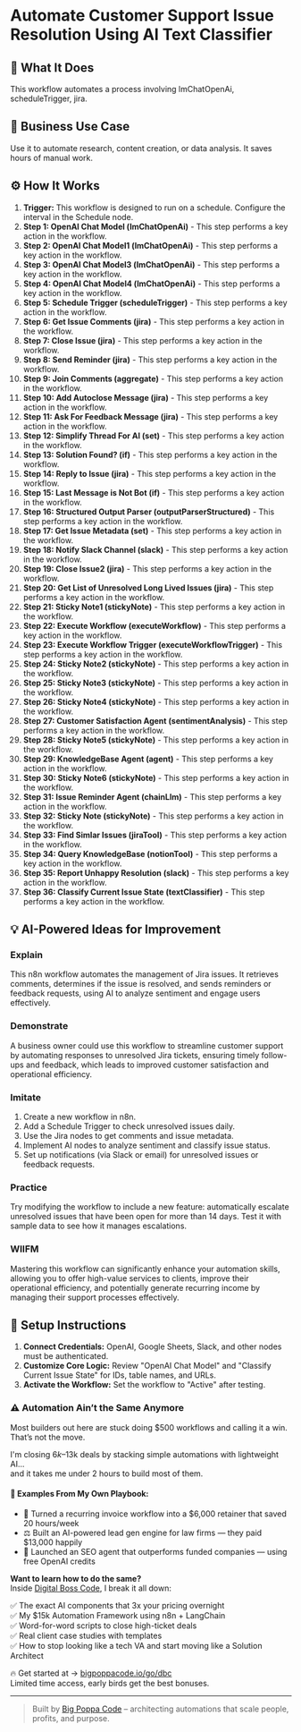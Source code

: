 # Automate Customer Support Issue Resolution Using AI Text Classifier

## 🚀 What It Does
This workflow automates a process involving lmChatOpenAi, scheduleTrigger, jira.

## 💼 Business Use Case
Use it to automate research, content creation, or data analysis. It saves hours of manual work.

## ⚙️ How It Works
1.  **Trigger:** This workflow is designed to run on a schedule. Configure the interval in the Schedule node.
2. **Step 1: OpenAI Chat Model (lmChatOpenAi)** - This step performs a key action in the workflow.
3. **Step 2: OpenAI Chat Model1 (lmChatOpenAi)** - This step performs a key action in the workflow.
4. **Step 3: OpenAI Chat Model3 (lmChatOpenAi)** - This step performs a key action in the workflow.
5. **Step 4: OpenAI Chat Model4 (lmChatOpenAi)** - This step performs a key action in the workflow.
6. **Step 5: Schedule Trigger (scheduleTrigger)** - This step performs a key action in the workflow.
7. **Step 6: Get Issue Comments (jira)** - This step performs a key action in the workflow.
8. **Step 7: Close Issue (jira)** - This step performs a key action in the workflow.
9. **Step 8: Send Reminder (jira)** - This step performs a key action in the workflow.
10. **Step 9: Join Comments (aggregate)** - This step performs a key action in the workflow.
11. **Step 10: Add Autoclose Message (jira)** - This step performs a key action in the workflow.
12. **Step 11: Ask For Feedback Message (jira)** - This step performs a key action in the workflow.
13. **Step 12: Simplify Thread For AI (set)** - This step performs a key action in the workflow.
14. **Step 13: Solution Found? (if)** - This step performs a key action in the workflow.
15. **Step 14: Reply to Issue (jira)** - This step performs a key action in the workflow.
16. **Step 15: Last Message is Not Bot (if)** - This step performs a key action in the workflow.
17. **Step 16: Structured Output Parser (outputParserStructured)** - This step performs a key action in the workflow.
18. **Step 17: Get Issue Metadata (set)** - This step performs a key action in the workflow.
19. **Step 18: Notify Slack Channel (slack)** - This step performs a key action in the workflow.
20. **Step 19: Close Issue2 (jira)** - This step performs a key action in the workflow.
21. **Step 20: Get List of Unresolved Long Lived Issues (jira)** - This step performs a key action in the workflow.
22. **Step 21: Sticky Note1 (stickyNote)** - This step performs a key action in the workflow.
23. **Step 22: Execute Workflow (executeWorkflow)** - This step performs a key action in the workflow.
24. **Step 23: Execute Workflow Trigger (executeWorkflowTrigger)** - This step performs a key action in the workflow.
25. **Step 24: Sticky Note2 (stickyNote)** - This step performs a key action in the workflow.
26. **Step 25: Sticky Note3 (stickyNote)** - This step performs a key action in the workflow.
27. **Step 26: Sticky Note4 (stickyNote)** - This step performs a key action in the workflow.
28. **Step 27: Customer Satisfaction Agent (sentimentAnalysis)** - This step performs a key action in the workflow.
29. **Step 28: Sticky Note5 (stickyNote)** - This step performs a key action in the workflow.
30. **Step 29: KnowledgeBase Agent (agent)** - This step performs a key action in the workflow.
31. **Step 30: Sticky Note6 (stickyNote)** - This step performs a key action in the workflow.
32. **Step 31: Issue Reminder Agent (chainLlm)** - This step performs a key action in the workflow.
33. **Step 32: Sticky Note (stickyNote)** - This step performs a key action in the workflow.
34. **Step 33: Find Simlar Issues (jiraTool)** - This step performs a key action in the workflow.
35. **Step 34: Query KnowledgeBase (notionTool)** - This step performs a key action in the workflow.
36. **Step 35: Report Unhappy Resolution (slack)** - This step performs a key action in the workflow.
37. **Step 36: Classify Current Issue State (textClassifier)** - This step performs a key action in the workflow.

## 💡 AI-Powered Ideas for Improvement
### Explain
This n8n workflow automates the management of Jira issues. It retrieves comments, determines if the issue is resolved, and sends reminders or feedback requests, using AI to analyze sentiment and engage users effectively.

### Demonstrate
A business owner could use this workflow to streamline customer support by automating responses to unresolved Jira tickets, ensuring timely follow-ups and feedback, which leads to improved customer satisfaction and operational efficiency.

### Imitate
1. Create a new workflow in n8n.
2. Add a Schedule Trigger to check unresolved issues daily.
3. Use the Jira nodes to get comments and issue metadata.
4. Implement AI nodes to analyze sentiment and classify issue status.
5. Set up notifications (via Slack or email) for unresolved issues or feedback requests.

### Practice
Try modifying the workflow to include a new feature: automatically escalate unresolved issues that have been open for more than 14 days. Test it with sample data to see how it manages escalations.

### WIIFM
Mastering this workflow can significantly enhance your automation skills, allowing you to offer high-value services to clients, improve their operational efficiency, and potentially generate recurring income by managing their support processes effectively.

## 🔧 Setup Instructions
1. **Connect Credentials:** OpenAI, Google Sheets, Slack, and other nodes must be authenticated.
2. **Customize Core Logic:** Review "OpenAI Chat Model" and "Classify Current Issue State" for IDs, table names, and URLs.
3. **Activate the Workflow:** Set the workflow to "Active" after testing.

### ⚠️ Automation Ain’t the Same Anymore

Most builders out here are stuck doing $500 workflows and calling it a win.  
That’s not the move.  

I'm closing $6k–$13k deals by stacking simple automations with lightweight AI...  
and it takes me under 2 hours to build most of them.

#### 🧠 Examples From My Own Playbook:
- 🔁 Turned a recurring invoice workflow into a $6,000 retainer that saved 20 hours/week  
- ⚖️ Built an AI-powered lead gen engine for law firms — they paid $13,000 happily  
- 🚀 Launched an SEO agent that outperforms funded companies — using free OpenAI credits  

**Want to learn how to do the same?**  
Inside [Digital Boss Code](https://bigpoppacode.io/go/dbc), I break it all down:

✅ The exact AI components that 3x your pricing overnight  
✅ My $15k Automation Framework using n8n + LangChain  
✅ Word-for-word scripts to close high-ticket deals  
✅ Real client case studies with templates  
✅ How to stop looking like a tech VA and start moving like a Solution Architect  

🔥 Get started at → [bigpoppacode.io/go/dbc](https://bigpoppacode.io/go/dbc)  
Limited time access, early birds get the best bonuses.

---
> Built by [Big Poppa Code](https://bigpoppacode.io) – architecting automations that scale people, profits, and purpose.
